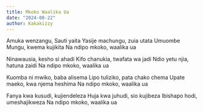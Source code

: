 ```yaml
---
title: Mkoko Waalika Ua
date: "2024-08-22"
author: Kakakizzy
---
```


Amuka wenzangu, Sauti yaita
Yasije machungu, zuia utata
Umuombe Mungu, kwema kujikita
Na ndipo mkoko, waalika ua

Ninawausia, kesho si ahadi
Kifo chanukia, twafata wa jadi
Ndio yetu njia, hatuna zaidi
Na ndipo mkoko, waalika ua

Kuomba ni mwiko, baba alisema
Lipo tuliziko, pata chako chema
Upate maeko, kwa njema heshima
Na ndipo mkoko, waalika ua

Fanya kwa kusudi, kujiendeleza
Huja kwa juhudi, sio kujibeza
Ibishapo hodi, umeshajikweza
Na ndipo mkoko, waalika ua
